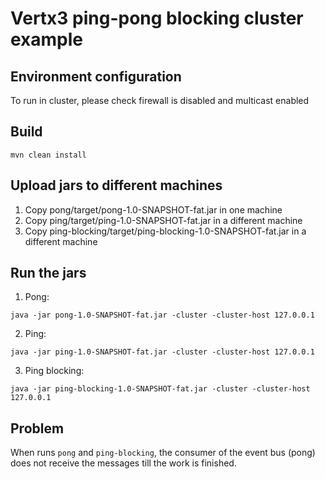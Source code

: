 # Vertx3 ping-pong blocking cluster example

## Environment configuration

To run in cluster, please check firewall is disabled and multicast enabled

## Build

```mvn clean install```

## Upload jars to different machines

1. Copy pong/target/pong-1.0-SNAPSHOT-fat.jar in one machine
2. Copy ping/target/ping-1.0-SNAPSHOT-fat.jar in a different machine
3. Copy ping-blocking/target/ping-blocking-1.0-SNAPSHOT-fat.jar in a different machine

## Run the jars

1. Pong:

```java -jar pong-1.0-SNAPSHOT-fat.jar -cluster -cluster-host 127.0.0.1```

2. Ping:

```java -jar ping-1.0-SNAPSHOT-fat.jar -cluster -cluster-host 127.0.0.1```

3. Ping blocking:

```java -jar ping-blocking-1.0-SNAPSHOT-fat.jar -cluster -cluster-host 127.0.0.1```

## Problem

When runs ```pong``` and ```ping-blocking```, the consumer of the event bus (pong) does not receive the
messages till the work is finished.